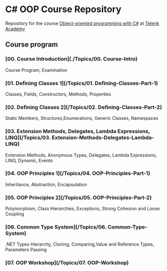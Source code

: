 #   C# OOP Course Repository

Repository for the course [Object-oriented programming with C#](https://telerikacademy.com/Courses/Courses/Details/338) at [Telerik Academy](https://telerikacademy.com)

## Course program

### [00. Course Introduction](./Topics/00. Course-Intro)

Course Program, Examination

### [01. Defining Classes 1](/Topics/01. Defining-Classes-Part-1)

Classes, Fields, Constructors, Methods, Properties

### [02. Defining Classes 2](/Topics/02. Defining-Classes-Part-2)

Static Members, Structures,Enumerations, Generic Classes, Namespaces

### [03. Extension Methods, Delegates, Lambda Expressions, LINQ](/Topics/03. Extension-Methods-Delegates-Lambda-LINQ)

Extension Methods, Anonymous Types, Delegates, Lambda Expressions, LINQ, Dynamic, Events

### [04. OOP Principles 1](/Topics/04. OOP-Principles-Part-1)

Inheritance, Abstraction, Encapsulation

### [05. OOP Principles 2](/Topics/05. OOP-Principles-Part-2)

Polymorphism, Class Hierarchies, Exceptions, Strong Cohesion and Loose Coupling

### [06. Common Type System](/Topics/06. Common-Type-System)

.NET Types Hierarchy, Cloning, Comparing,Value and Reference Types, Parameters Passing

### [07. OOP Workshop](/Topics/07. OOP-Workshop)
